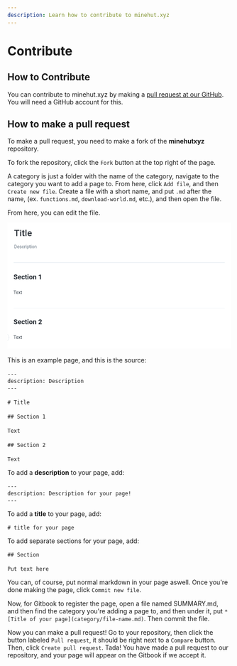 ```yaml
---
description: Learn how to contribute to minehut.xyz
---
```


# Contribute

## How to Contribute

You can contribute to minehut.xyz by making a [pull request at our GitHub](https://github.com/TeamMH/minehutxyz).
You will need a GitHub account for this.

## How to make a pull request

To make a pull request, you need to make a fork of the **minehutxyz** repository.

To fork the repository, click the `Fork` button at the top right of the page.

A category is just a folder with the name of the category, navigate to the category you want to add a page to. From here, click `Add file`, and then `Create new file`. Create a file with a short name, and put `.md` after the name, (ex. `functions.md`, `download-world.md`, etc.), and then open the file.

From here, you can edit the file.

![](./.gitbook/assets/example.png)

This is an example page, and this is the source:

```
---
description: Description
---

# Title

## Section 1

Text

## Section 2

Text
```

To add a **description** to your page, add:
```
---
description: Description for your page!
---
```

To add a **title** to your page, add:
```
# title for your page
```

To add separate sections for your page, add:
```
## Section

Put text here
```

You can, of course, put normal markdown in your page aswell.
Once you're done making the page, click `Commit new file`.

Now, for Gitbook to register the page, open a file named SUMMARY.md, and then find the category you're adding a page to, and then under it, put `* [Title of your page](category/file-name.md)`. Then commit the file.

Now you can make a pull request!
Go to your repository, then click the button labeled `Pull request`, it should be right next to a `Compare` button. Then, click `Create pull request`. Tada! You have made a pull request to our repository, and your page will appear on the Gitbook if we accept it.

